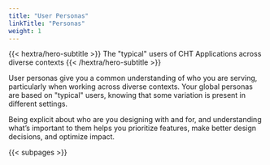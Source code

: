 ```yaml
---
title: "User Personas"
linkTitle: "Personas"
weight: 1
---
```


{{< hextra/hero-subtitle >}}
  The "typical" users of CHT Applications across diverse contexts
{{< /hextra/hero-subtitle >}}

User personas give you a common understanding of who you are serving, particularly when working across diverse contexts. Your global personas are based on "typical" users, knowing that some variation is present in different settings.

Being explicit about who are you designing with and for, and understanding what’s important to them helps you prioritize features, make better design decisions, and optimize impact.

{{< subpages >}}
